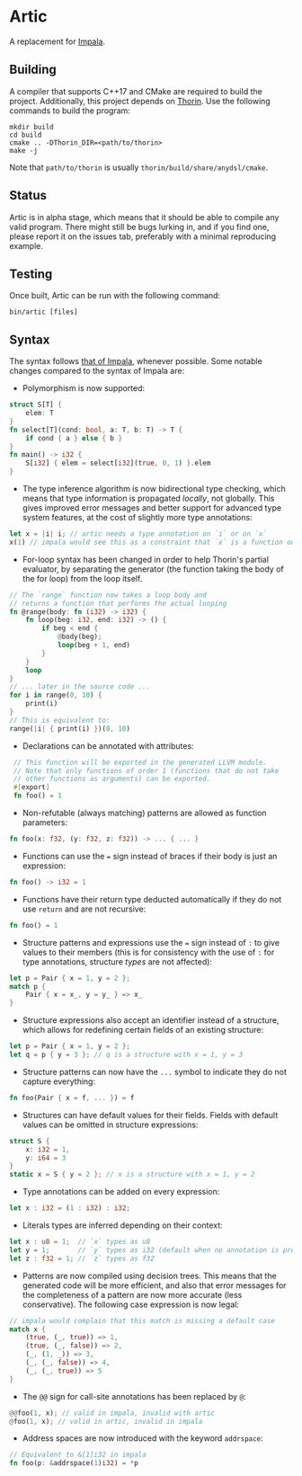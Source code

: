 # Artic

A replacement for [Impala](https://github.com/AnyDSL/impala).

## Building

A compiler that supports C++17 and CMake are required to build the project.
Additionally, this project depends on [Thorin](https://github.com/AnyDSL/thorin).
Use the following commands to build the program:

    mkdir build
    cd build
    cmake .. -DThorin_DIR=<path/to/thorin>
    make -j

Note that `path/to/thorin` is usually `thorin/build/share/anydsl/cmake`.

## Status

Artic is in alpha stage, which means that it should be able to compile any valid program.
There might still be bugs lurking in, and if you find one, please report it on the issues tab,
preferably with a minimal reproducing example.

## Testing

Once built, Artic can be run with the following command:

    bin/artic [files]

## Syntax

The syntax follows [that of Impala](https://anydsl.github.io/Impala.html), whenever possible.
Some notable changes compared to the syntax of Impala are:

 - Polymorphism is now supported:
```rust
struct S[T] {
    elem: T
}
fn select[T](cond: bool, a: T, b: T) -> T {
    if cond { a } else { b }
}
fn main() -> i32 {
    S[i32] { elem = select[i32](true, 0, 1) }.elem
}
```
 - The type inference algorithm is now bidirectional type checking, which means
   that type information is propagated _locally_, not globally. This gives improved
   error messages and better support for advanced type system features, at the cost
   of slightly more type annotations:
```rust
let x = |i| i; // artic needs a type annotation on `i` or on `x`
x(1) // impala would see this as a constraint that `x` is a function on integers
```
 - For-loop syntax has been changed in order to help Thorin's partial evaluator, by
   separating the generator (the function taking the body of the for loop) from the
   loop itself.
```rust
// The `range` function now takes a loop body and
// returns a function that performs the actual looping
fn @range(body: fn (i32) -> i32) {
    fn loop(beg: i32, end: i32) -> () {
        if beg < end {
            @body(beg);
            loop(beg + 1, end)
        }
    }
    loop
}
// ... later in the source code ...
for i in range(0, 10) {
    print(i)
}
// This is equivalent to:
range(|i| { print(i) })(0, 10)
```
 - Declarations can be annotated with attributes:
```rust
 // This function will be exported in the generated LLVM module.
 // Note that only functions of order 1 (functions that do not take
 // other functions as arguments) can be exported.
 #[export]
 fn foo() = 1
```
 - Non-refutable (always matching) patterns are allowed as function parameters:
```rust
fn foo(x: f32, (y: f32, z: f32)) -> ... { ... }
```
 - Functions can use the `=` sign instead of braces if their body is just an expression:
```rust
fn foo() -> i32 = 1
```
 - Functions have their return type deducted automatically if they do not use `return` and
   are not recursive:
```rust
fn foo() = 1
```
 - Structure patterns and expressions use the `=` sign instead of `:` to give values to their members
   (this is for consistency with the use of `:` for type annotations, structure _types_ are not affected):
```rust
let p = Pair { x = 1, y = 2 };
match p {
    Pair { x = x_, y = y_ } => x_
}
```
 - Structure expressions also accept an identifier instead of a structure,
   which allows for redefining certain fields of an existing structure:
```rust
let p = Pair { x = 1, y = 2 };
let q = p { y = 3 }; // q is a structure with x = 1, y = 3
```
 - Structure patterns can now have the `...` symbol to indicate they do not capture everything:
```rust
fn foo(Pair { x = f, ... }) = f
```
 - Structures can have default values for their fields.
   Fields with default values can be omitted in structure expressions:
```rust
struct S {
    x: i32 = 1,
    y: i64 = 3
}
static x = S { y = 2 }; // x is a structure with x = 1, y = 2
```
 - Type annotations can be added on every expression:
```rust
let x : i32 = (1 : i32) : i32;
```
 - Literals types are inferred depending on their context:
```rust
let x : u8 = 1;  // `x` types as u8
let y = 1;       // `y` types as i32 (default when no annotation is present)
let z : f32 = 1; // `z` types as f32
```
 - Patterns are now compiled using decision trees. This means that the generated code will be
   more efficient, and also that error messages for the completeness of a pattern are now more
   accurate (less conservative). The following case expression is now legal:
```rust
// impala would complain that this match is missing a default case
match x {
    (true, (_, true)) => 1,
    (true, (_, false)) => 2,
    (_, (1, _)) => 3,
    (_, (_, false)) => 4,
    (_, (_, true)) => 5
}
```
 - The `@@` sign for call-site annotations has been replaced by `@`:
```rust
@@foo(1, x); // valid in impala, invalid with artic
@foo(1, x); // valid in artic, invalid in impala
```
 - Address spaces are now introduced with the keyword `addrspace`:
```rust
// Equivalent to &[1]i32 in impala
fn foo(p: &addrspace(1)i32) = *p
```
